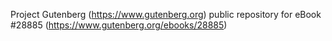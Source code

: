 Project Gutenberg (https://www.gutenberg.org) public repository for eBook #28885 (https://www.gutenberg.org/ebooks/28885)
